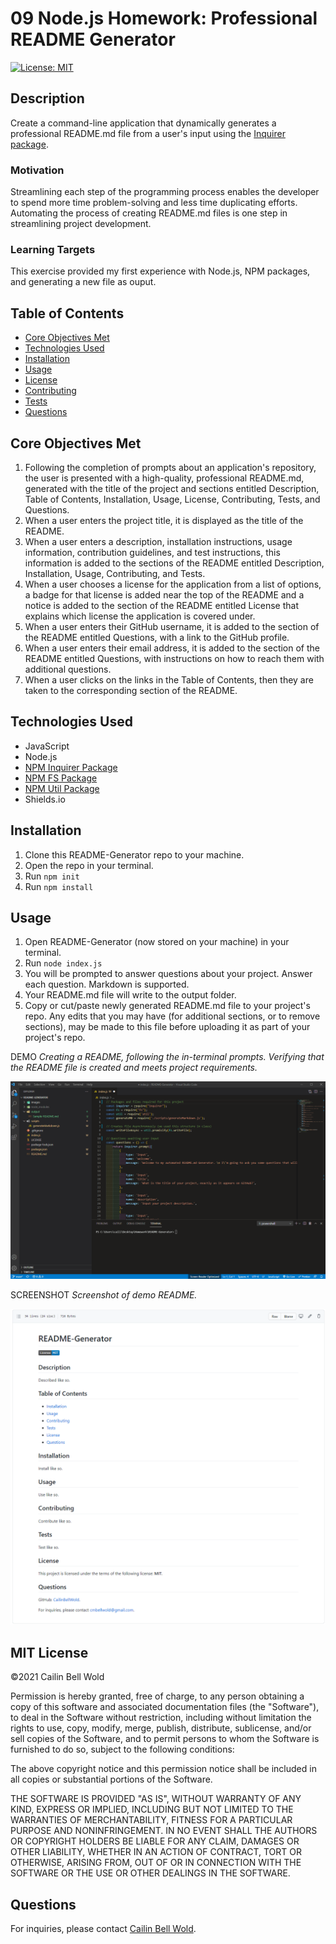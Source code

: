 # 09 Node.js Homework: Professional README Generator
[![License: MIT](https://img.shields.io/github/license/CailinBellWold/README-Generator?style=plastic)](https://opensource.org/licenses/MIT)

## Description 
Create a command-line application that dynamically generates a professional README.md file from a user's input using the [Inquirer package](https://www.npmjs.com/package/inquirer).

### Motivation
Streamlining each step of the programming process enables the developer to spend more time problem-solving and less time duplicating efforts. Automating the process of creating README.md files is one step in streamlining project development.

### Learning Targets
This exercise provided my first experience with Node.js, NPM packages, and generating a new file as ouput.

## Table of Contents
- [Core Objectives Met](#Core)
- [Technologies Used](#Technologies)
- [Installation](#Installation)
- [Usage](#Usage)
- [License](#MIT)
- [Contributing](#Contributing)
- [Tests](#Tests)
- [Questions](#Questions)

## Core Objectives Met
1. Following the completion of prompts about an application's repository, the user is presented with a high-quality, professional README.md, generated with the title of the project and sections entitled Description, Table of Contents, Installation, Usage, License, Contributing, Tests, and Questions.
2. When a user enters the project title, it is displayed as the title of the README.
3. When a user enters a description, installation instructions, usage information, contribution guidelines, and test instructions, this information is added to the sections of the README entitled Description, Installation, Usage, Contributing, and Tests.
4. When a user chooses a license for the application from a list of options, a badge for that license is added near the top of the README and a notice is added to the section of the README entitled License that explains which license the application is covered under.
5. When a user enters their GitHub username, it is added to the section of the README entitled Questions, with a link to the GitHub profile.
6. When a user enters their email address, it is added to the section of the README entitled Questions, with instructions on how to reach them with additional questions. 
7. When a user clicks on the links in the Table of Contents,  then they are taken to the corresponding section of the README.

## Technologies Used
- JavaScript
- Node.js
- [NPM Inquirer Package](https://www.npmjs.com/package/inquirer)
- [NPM FS Package](https://www.npmjs.com/package/fs)
- [NPM Util Package](https://www.npmjs.com/package/util)
- Shields.io

## Installation

1. Clone this README-Generator repo to your machine.
2. Open the repo in your terminal.
3. Run ```npm init```
4. Run ```npm install```

## Usage

1. Open README-Generator (now stored on your machine) in your terminal.
2. Run ``` node index.js ```
2. You will be prompted to answer questions about your project. Answer each question. Markdown is supported.
3. Your README.md file will write to the output folder. 
4. Copy or cut/paste newly generated README.md file to your project's repo. Any edits that you may have (for additional sections, or to remove sections), may be made to this file before uploading it as part of your project's repo.

DEMO 
*Creating a README, following the in-terminal prompts. Verifying that the README file is created and meets project requirements.*

![Demo README.md creation.](./images/README-Generator.gif)

SCREENSHOT *Screenshot of demo README.*

![README.md output screenshot.](./images/README-Generator-Screenshot01.png)

## MIT License
&copy;2021 Cailin Bell Wold

Permission is hereby granted, free of charge, to any person obtaining a copy
of this software and associated documentation files (the "Software"), to deal
in the Software without restriction, including without limitation the rights
to use, copy, modify, merge, publish, distribute, sublicense, and/or sell
copies of the Software, and to permit persons to whom the Software is
furnished to do so, subject to the following conditions:

The above copyright notice and this permission notice shall be included in all
copies or substantial portions of the Software.

THE SOFTWARE IS PROVIDED "AS IS", WITHOUT WARRANTY OF ANY KIND, EXPRESS OR
IMPLIED, INCLUDING BUT NOT LIMITED TO THE WARRANTIES OF MERCHANTABILITY,
FITNESS FOR A PARTICULAR PURPOSE AND NONINFRINGEMENT. IN NO EVENT SHALL THE
AUTHORS OR COPYRIGHT HOLDERS BE LIABLE FOR ANY CLAIM, DAMAGES OR OTHER
LIABILITY, WHETHER IN AN ACTION OF CONTRACT, TORT OR OTHERWISE, ARISING FROM,
OUT OF OR IN CONNECTION WITH THE SOFTWARE OR THE USE OR OTHER DEALINGS IN THE
SOFTWARE.

## Questions
For inquiries, please contact [Cailin Bell Wold](https://github.com/CailinBellWold).
